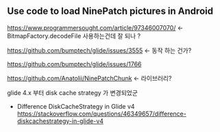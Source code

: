 

## Use code to load NinePatch pictures in Android 

https://www.programmersought.com/article/97346007070/
<- BitmapFactory.decodeFile 사용하는건데 잘 되나 ?


https://github.com/bumptech/glide/issues/3555
<- 동작 하는 건가?


https://github.com/bumptech/glide/issues/1766

https://github.com/Anatolii/NinePatchChunk
<- 라이브러리?



glide 4.x 부터 disk cache strategy 가 변경되었군
- Difference DiskCacheStrategy in Glide v4
https://stackoverflow.com/questions/46349657/difference-diskcachestrategy-in-glide-v4
<!--stackedit_data:
eyJoaXN0b3J5IjpbLTE5MjM3NDIxODUsLTYzMjYzOTg0MSwxOT
IzNjc1Mzg3LC02MjQxODA0NjIsMTg5MzUzMTUzXX0=
-->